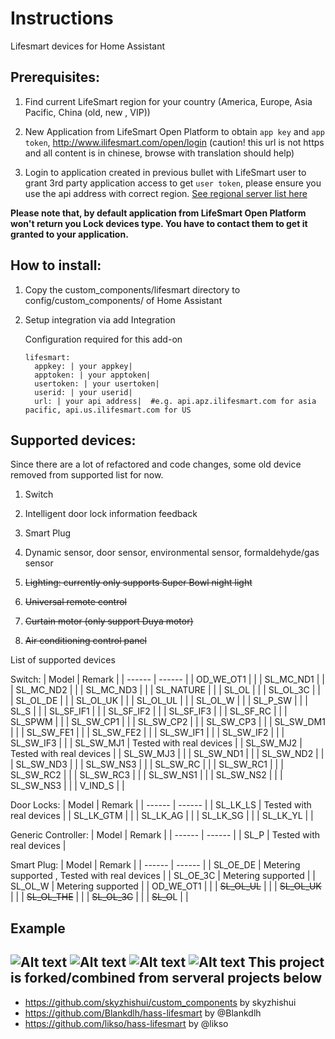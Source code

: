 

Instructions
==== 
Lifesmart devices for Home Assistant

Prerequisites: 
---
1. Find current LifeSmart region for your country (America, Europe, Asia Pacific, China (old, new , VIP))

1. New Application from LifeSmart Open Platform to obtain `app key` and `app token`, http://www.ilifesmart.com/open/login (caution! this url is not https and all content is in chinese, browse with translation should help)

1. Login to application created in previous bullet with LifeSmart user to grant 3rd party application access to get `user token`, please ensure you use the api address with correct region. [See regional server list here](./docs/api-regions.md)

**Please note that, by default application from LifeSmart Open Platform won't return you Lock devices type. You have to contact them to get it granted to your application.**

How to install:
---
1. Copy the custom_components/lifesmart directory to config/custom_components/ of Home Assistant

1. Setup integration via add Integration

   Configuration required for this add-on
   ```
   lifesmart:
     appkey: | your appkey|  
     apptoken: | your apptoken| 
     usertoken: | your usertoken|  
     userid: | your userid| 
     url: | your api address|  #e.g. api.apz.ilifesmart.com for asia pacific, api.us.ilifesmart.com for US  
    ```
 

Supported devices:
---
Since there are a lot of refactored and code changes, some old device removed from supported list for now. 
1. Switch 

1. Intelligent door lock information feedback

1. Smart Plug

1. Dynamic sensor, door sensor, environmental sensor, formaldehyde/gas sensor

1. ~~Lighting: currently only supports Super Bowl night light~~

1. ~~Universal remote control~~

1. ~~Curtain motor (only support Duya motor)~~

1. ~~Air conditioning control panel~~

List of supported devices

Switch: 
| Model  | Remark |
| ------ | ------ |
| OD_WE_OT1 | |
| SL_MC_ND1 | |
| SL_MC_ND2 | |
| SL_MC_ND3 | |
| SL_NATURE | |
| SL_OL | |
| SL_OL_3C | |
| SL_OL_DE | |
| SL_OL_UK | |
| SL_OL_UL | |
| SL_OL_W | |
| SL_P_SW | |
| SL_S | |
| SL_SF_IF1 | |
| SL_SF_IF2 | |
| SL_SF_IF3 | |
| SL_SF_RC | |
| SL_SPWM | |
| SL_SW_CP1 | |
| SL_SW_CP2 | |
| SL_SW_CP3 | |
| SL_SW_DM1 | |
| SL_SW_FE1 | |
| SL_SW_FE2 | |
| SL_SW_IF1 | |
| SL_SW_IF2 | |
| SL_SW_IF3 | |
| SL_SW_MJ1 | Tested with real devices |
| SL_SW_MJ2 | Tested with real devices |
| SL_SW_MJ3 | |
| SL_SW_ND1 | |
| SL_SW_ND2 | |
| SL_SW_ND3 | |
| SL_SW_NS3 | |
| SL_SW_RC | |
| SL_SW_RC1 | |
| SL_SW_RC2 | |
| SL_SW_RC3 | |
| SL_SW_NS1 | |
| SL_SW_NS2 | |
| SL_SW_NS3 | |
| V_IND_S | |

Door Locks: 
| Model  | Remark |
| ------ | ------ |
| SL_LK_LS | Tested with real devices |
| SL_LK_GTM | |
| SL_LK_AG | |
| SL_LK_SG | |
| SL_LK_YL | |

Generic Controller: 
| Model  | Remark |
| ------ | ------ |
| SL_P | Tested with real devices |


Smart Plug: 
| Model  | Remark |
| ------ | ------ |
| SL_OE_DE | Metering supported , Tested with real devices |
| SL_OE_3C | Metering supported |
| SL_OL_W | Metering supported |
| OD_WE_OT1 | |
| ~~SL_OL_UL~~ | |
| ~~SL_OL_UK~~ | |
| ~~SL_OL_THE~~ | |
| ~~SL_OL_3C~~ | |
| ~~SL_O~~L | |

Example
---
![Alt text](./docs/example-image.png)
![Alt text](./docs/example-image-4.png)
![Alt text](./docs/example-image-2.png)
![Alt text](./docs/example-image-3.png)
This project is forked/combined from serveral projects below 
---
- https://github.com/skyzhishui/custom_components by skyzhishui
- https://github.com/Blankdlh/hass-lifesmart by @Blankdlh
- https://github.com/likso/hass-lifesmart by @likso
